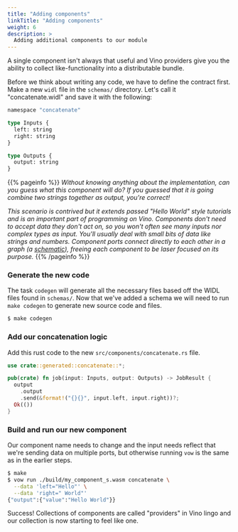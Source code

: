 ```yaml
---
title: "Adding components"
linkTitle: "Adding components"
weight: 6
description: >
  Adding additional components to our module
---
```


A single component isn't always that useful and Vino providers give you the ability to collect like-functionality into a distributable bundle.

Before we think about writing any code, we have to define the contract first. Make a new `widl` file in the `schemas/` directory. Let's call it "concatenate.widl" and save it with the following:

```graphql {title="./schemas/concatenate.widl"}
namespace "concatenate"

type Inputs {
  left: string
  right: string
}

type Outputs {
  output: string
}
```

{{% pageinfo %}}
_Without knowing anything about the implementation, can you guess what this component will do? If you guessed that it is going combine two strings together as output, you're correct!_

_This scenario is contrived but it extends passed "Hello World" style tutorials and is an important part of programming on Vino. Components don't need to accept data they don't act on, so you won't often see many inputs nor complex types as input. You'll usually deal with small bits of data like strings and numbers. Component ports connect directly to each other in a graph (a [schematic](/concepts/terminology)), freeing each component to be laser focused on its purpose._
{{% /pageinfo %}}

### Generate the new code

The task `codegen` will generate all the necessary files based off the WIDL files found in `schemas/`. Now that we've added a schema we will need to run `make codegen` to generate new source code and files.

```sh
$ make codegen
```

### Add our concatenation logic

Add this rust code to the new `src/components/concatenate.rs` file.

```rust
use crate::generated::concatenate::*;

pub(crate) fn job(input: Inputs, output: Outputs) -> JobResult {
  output
    .output
    .send(&format!("{}{}", input.left, input.right))?;
  Ok(())
}
```

### Build and run our new component

Our component name needs to change and the input needs reflect that we're sending data on multiple ports, but otherwise running `vow` is the same as in the earlier steps.

```sh
$ make
$ vow run ./build/my_component_s.wasm concatenate \
  --data 'left="Hello"' \
  --data 'right=" World"'
{"output":{"value":"Hello World"}}
```

Success! Collections of components are called "providers" in Vino lingo and our collection is now starting to feel like one.

